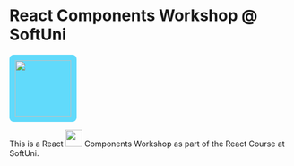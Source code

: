 # React Components Workshop @ SoftUni

<p align="left">
  <span style="display: inline-block; background-color: #61DAFB; padding: 10px; border-radius: 8px;">
    <img src="https://softuni.bg/Content/images/svg-logos/softuni-logo-white.svg" width="100">
  </span>
</p>

This is a React <img src="https://upload.wikimedia.org/wikipedia/commons/a/a7/React-icon.svg" width="30"> Components Workshop as part of the React Course at SoftUni.
